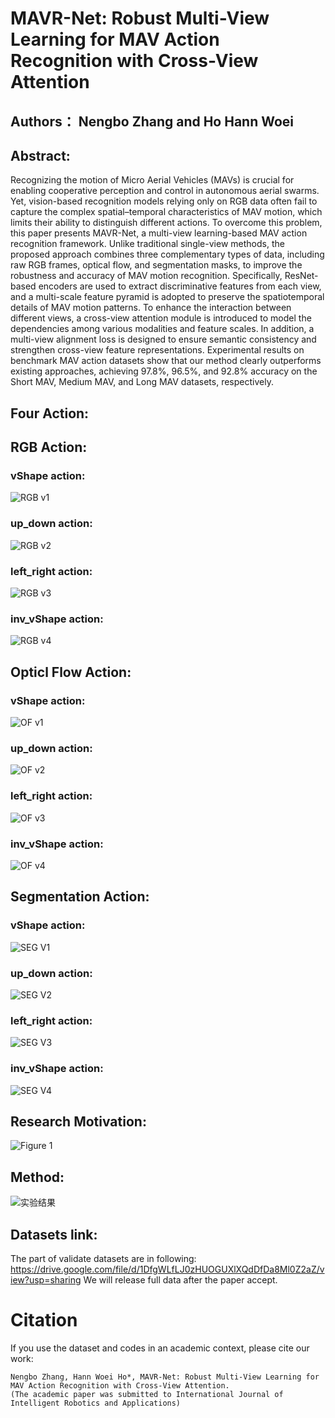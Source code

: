 # MAVR-Net: Robust Multi-View Learning for MAV Action Recognition with Cross-View Attention

## Authors： Nengbo Zhang  and Ho Hann Woei

## Abstract:

Recognizing the motion of Micro Aerial Vehicles (MAVs) is crucial for enabling cooperative perception and control in 
autonomous aerial swarms. Yet, vision-based recognition models relying only on RGB data often fail to capture the
 complex spatial–temporal characteristics of MAV motion, which limits their ability to distinguish different actions. 
 To overcome this problem, this paper presents MAVR-Net, a multi-view learning-based MAV action recognition framework. 
 Unlike traditional single-view methods, the proposed approach combines three complementary types of data, including 
 raw RGB frames, optical flow, and segmentation masks, to improve the robustness and accuracy of MAV motion recognition.
 Specifically, ResNet-based encoders are used to extract discriminative features from each view, and a multi-scale feature 
 pyramid is adopted to preserve the spatiotemporal details of MAV motion patterns. To enhance the interaction between 
 different views, a cross-view attention module is introduced to model the dependencies among various modalities and feature
 scales. In addition, a multi-view alignment loss is designed to ensure semantic consistency and strengthen cross-view feature 
 representations. Experimental results on benchmark MAV action datasets show that our method clearly outperforms existing approaches,
 achieving $97.8\%$, $96.5\%$, and $92.8\%$ accuracy on the Short MAV, Medium MAV, and Long MAV datasets, respectively.

## Four Action:

## RGB Action: 

### vShape action:

![RGB v1](./images/vShapeRGB.gif)

### up_down action:

![RGB v2](./images/up_downRGB.gif)



### left_right action:

![RGB v3](./images/left_rightRGB.gif)



### inv_vShape action:

![RGB v4](./images/inv_vShapeRGB.gif)

## Opticl Flow Action: 

### vShape action:

![OF v1](./images/vShapeFLOW.gif)

### up_down action:

![OF v2](./images/up_downFLOW.gif)


### left_right action:

![OF v3](./images/left_rightFLOW.gif)


### inv_vShape action:

![OF v4](./images/inv_vShapeFLOW.gif)



## Segmentation Action: 

### vShape action:

![SEG V1](./images/MAV_vShape_mask.gif)

### up_down action:

![SEG V2](./images/MAV_updown_mask.gif)


### left_right action:

![SEG V3](./images/MAV_leftright_mask.gif)


### inv_vShape action:

![SEG V4](./images/MAV_inv_vShape_mask.gif)



## Research Motivation:

![Figure 1](./images/main.jpg)

 
## Method:

![实验结果](./images/pipeline.jpg)

## Datasets link:

The part of validate datasets are in following: https://drive.google.com/file/d/1DfgWLfLJ0zHUOGUXlXQdDfDa8Ml0Z2aZ/view?usp=sharing We will release full data after the paper accept.


# Citation
If you use the dataset and codes in an academic context, please cite our work:
````
Nengbo Zhang, Hann Woei Ho*, MAVR-Net: Robust Multi-View Learning for MAV Action Recognition with Cross-View Attention.
(The academic paper was submitted to International Journal of Intelligent Robotics and Applications)
````
